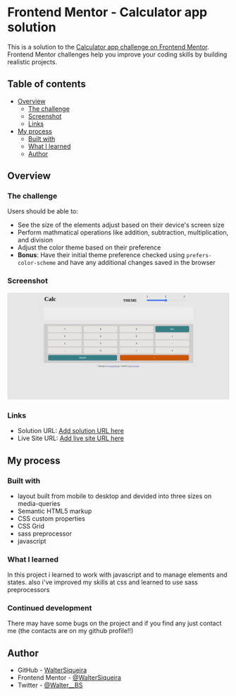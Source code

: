 # Frontend Mentor - Calculator app solution

This is a solution to the [Calculator app challenge on Frontend Mentor](https://www.frontendmentor.io/challenges/calculator-app-9lteq5N29). Frontend Mentor challenges help you improve your coding skills by building realistic projects. 
## Table of contents

- [Overview](#overview)
  - [The challenge](#the-challenge)
  - [Screenshot](#screenshot)
  - [Links](#links)
- [My process](#my-process)
  - [Built with](#built-with)
  - [What I learned](#what-i-learned)
  - [Author](#author)


## Overview

### The challenge

Users should be able to:

- See the size of the elements adjust based on their device's screen size
- Perform mathmatical operations like addition, subtraction, multiplication, and division
- Adjust the color theme based on their preference
- **Bonus**: Have their initial theme preference checked using `prefers-color-scheme` and have any additional changes saved in the browser

### Screenshot

![](./images/screenshot.png)

### Links

- Solution URL: [Add solution URL here](https://github.com/WalterSiqueira/Calculator)
- Live Site URL: [Add live site URL here](https://simple-calculator-self.vercel.app/)

## My process

### Built with
- layout built from mobile to desktop and devided into three sizes on media-queries
- Semantic HTML5 markup
- CSS custom properties
- CSS Grid
- sass preprocessor
- javascript 

### What I learned

In this project i learned to work with javascript and to manage elements and states. also i've improved my skills at css and learned to use sass preprocessors 



### Continued development

There may have some bugs on the project and if you find any just contact me (the contacts are on my github profile!!)

## Author
- GitHub - [WalterSiqueira](https://github.com/WalterSiqueira)
- Frontend Mentor - [@WalterSiqueira](https://www.frontendmentor.io/profile/WalterSiqueira)
- Twitter - [@Walter__BS](https://twitter.com/Walter__BS)

